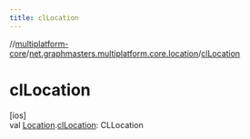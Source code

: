 ```yaml
---
title: clLocation
---
```

//[multiplatform-core](../../index.html)/[net.graphmasters.multiplatform.core.location](index.html)/[clLocation](cl-location.html)



# clLocation



[ios]\
val [Location](-location/index.html#-975294955%2FExtensions%2F-708110912).[clLocation](cl-location.html): CLLocation




